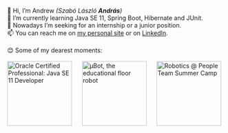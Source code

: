 👋 Hi, I’m Andrew *(Szabó László **András**)*  
🌱 I’m currently learning Java SE 11, Spring Boot, Hibernate and JUnit.  
👀 Nowadays I’m seeking for an internship or a junior position.    
📫 You can reach me on [my personal site](https://zza.hu) or on [LinkedIn](https://www.linkedin.com/in/hu-zza).  
<br>
😊 Some of my dearest moments:  
<br>
<a href="https://www.credly.com/users/hu-zza" target="_blank" title="Oracle Certified Professional: Java SE 11 Developer"><img src="https://hu-zza.github.io/certificates/OCP_Java_SE_11/Oracle_Java_SE_11_Developer.png" alt="Oracle Certified Professional: Java SE 11 Developer" width="150" height="150"></a>&nbsp;&nbsp;&nbsp;&nbsp;&nbsp;
<a href="https://erre.hu/uBot-loop" target="_blank" title="μBot, the educational floor robot"><img src="https://hu-zza.github.io/images/projects/uBot_loop_v1.06_crop.jpg" alt="μBot, the educational floor robot" width="150" height="150"></a>&nbsp;&nbsp;&nbsp;&nbsp;&nbsp;
<a href="https://erre.hu/PT-Robotics" target="_blank" title="Robotics @ People Team Summer Camp"><img src="https://hu-zza.github.io/images/projects/People_Team_2018.png" alt="Robotics @ People Team Summer Camp" width="150" height="150"></a>
